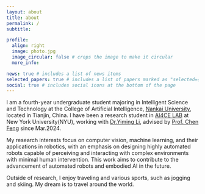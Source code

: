 ```yaml
---
layout: about
title: about
permalink: /
subtitle: 

profile:
  align: right
  image: photo.jpg
  image_circular: false # crops the image to make it circular
  more_info: 

news: true # includes a list of news items
selected_papers: true # includes a list of papers marked as "selected={true}"
social: true # includes social icons at the bottom of the page
---
```


I am a fourth-year undergraduate student majoring in Intelligent Science and Technology at the College of Artificial Intelligence, [Nankai University](https://www.nankai.edu.cn/), located in Tianjin, China. I have been a research student in [AI4CE LAB](https://ai4ce.github.io/) at New York University(NYU), working with [Dr.Yiming Li](https://yimingli-page.github.io/), advised by [Prof. Chen Feng](https://engineering.nyu.edu/faculty/chen-feng) since Mar.2024.

My research interests focus on computer vision, machine learning, and their applications in robotics, with an emphasis on designing highly automated robots capable of perceiving and interacting with complex environments with minimal human intervention. This work aims to contribute to the advancement of automated robots and embodied AI in the future.

Outside of research, I enjoy traveling and various sports, such as jogging and skiing. My dream is to travel around the world.